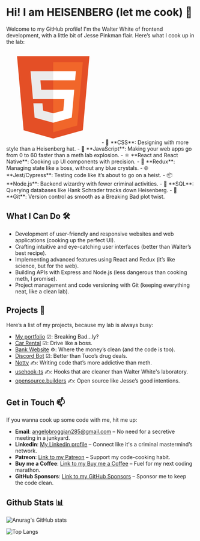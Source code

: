 # Hi! I am HEISENBERG (let me cook) 👋

Welcome to my GitHub profile! I'm the Walter White of frontend development, with a little bit of Jesse Pinkman flair. Here’s what I cook up in the lab:

<svg xmlns="http://www.w3.org/2000/svg" xmlns:xlink="http://www.w3.org/1999/xlink" width="250px" height="250px" viewBox="0 0 250 250" version="1.1">
<g id="surface1">
<path style=" stroke:none;fill-rule:nonzero;fill:rgb(89.411765%,30.980392%,14.901961%);fill-opacity:1;" d="M 46.109375 212.507812 L 28.554688 15.625 L 221.445312 15.625 L 203.867188 212.476562 L 124.882812 234.375 Z M 46.109375 212.507812 "/>
<path style=" stroke:none;fill-rule:nonzero;fill:rgb(94.509804%,40%,16.470588%);fill-opacity:1;" d="M 125 217.640625 L 188.828125 199.945312 L 203.84375 31.726562 L 125 31.726562 Z M 125 217.640625 "/>
<path style=" stroke:none;fill-rule:nonzero;fill:rgb(92.156863%,92.156863%,92.156863%);fill-opacity:1;" d="M 125 104.742188 L 93.046875 104.742188 L 90.84375 80.015625 L 125 80.015625 L 125 55.867188 L 64.453125 55.867188 L 65.03125 62.351562 L 70.960938 128.890625 L 125 128.890625 Z M 125 104.742188 "/>
<path style=" stroke:none;fill-rule:nonzero;fill:rgb(92.156863%,92.156863%,92.156863%);fill-opacity:1;" d="M 125 167.453125 L 124.890625 167.484375 L 98 160.226562 L 96.28125 140.96875 L 72.039062 140.96875 L 75.421875 178.875 L 124.890625 192.609375 L 125 192.578125 Z M 125 167.453125 "/>
<path style=" stroke:none;fill-rule:nonzero;fill:rgb(100%,100%,100%);fill-opacity:1;" d="M 124.914062 104.742188 L 124.914062 128.890625 L 154.648438 128.890625 L 151.851562 160.210938 L 124.914062 167.476562 L 124.914062 192.601562 L 174.421875 178.875 L 174.78125 174.796875 L 180.453125 111.226562 L 181.046875 104.742188 Z M 124.914062 104.742188 "/>
<path style=" stroke:none;fill-rule:nonzero;fill:rgb(100%,100%,100%);fill-opacity:1;" d="M 124.914062 55.867188 L 124.914062 80.015625 L 183.242188 80.015625 L 183.726562 74.59375 L 184.828125 62.351562 L 185.40625 55.867188 Z M 124.914062 55.867188 "/>
</g>
</svg>
- 🎨 **CSS**: Designing with more style than a Heisenberg hat.
- 🚀 **JavaScript**: Making your web apps go from 0 to 60 faster than a meth lab explosion.
- ⚛️ **React and React Native**: Cooking up UI components with precision.
- 🔄 **Redux**: Managing state like a boss, without any blue crystals.
- 🌐 **Jest/Cypress**: Testing code like it’s about to go on a heist.
- 📦 **Node.js**: Backend wizardry with fewer criminal activities.
- 💾 **SQL**: Querying databases like Hank Schrader tracks down Heisenberg.
- 🐙 **Git**: Version control as smooth as a Breaking Bad plot twist.

## What I Can Do 🛠️

- Development of user-friendly and responsive websites and web applications (cooking up the perfect UI).
- Crafting intuitive and eye-catching user interfaces (better than Walter’s best recipe).
- Implementing advanced features using React and Redux (it’s like science, but for the web).
- Building APIs with Express and Node.js (less dangerous than cooking meth, I promise).
- Project management and code versioning with Git (keeping everything neat, like a clean lab).

## Projects 🚀

Here’s a list of my projects, because my lab is always busy:

- [My portfolio](https://github.com/angeldevildev/portfolio) ☑: Breaking Bad...ly?
- [Car Rental](https://github.com/angeldevildev/car-rental) ☑: Drive like a boss.
- [Bank Website](https://github.com/angeldevildev/bank-website) ⚙: Where the money’s clean (and the code is too).
- [Discord Bot](https://github.com/angeldevildev/bot-discord) ☑: Better than Tuco’s drug deals.
- [Notty](https://github.com/saarock/notty.js) ✍: Writing code that’s more addictive than meth.
- [usehook-ts](https://github.com/juliencrn/usehooks-ts) ✍: Hooks that are cleaner than Walter White's laboratory.
- [opensource.builders](https://github.com/junaid33/opensource.builders) ✍: Open source like Jesse’s good intentions.

## Get in Touch 📫

If you wanna cook up some code with me, hit me up:

- **Email**: [angelobroggian285@gmail.com](mailto:angelobroggian285@gmail.com) – No need for a secretive meeting in a junkyard.
- **Linkedin**: [My Linkedin profile](https://www.linkedin.com/in/angelo-broggian-78b734269/) – Connect like it's a criminal mastermind’s network.
- **Patreon**: [Link to my Patreon](https://www.patreon.com/Angeldevildev) – Support my code-cooking habit.
- **Buy me a Coffee**: [Link to my Buy me a Coffee](https://www.buymeacoffee.com/angeldevildev) – Fuel for my next coding marathon.
- **GitHub Sponsors**: [Link to my GitHub Sponsors](https://github.com/sponsors/angeldevildev) – Sponsor me to keep the code clean.

## Github Stats 📊 

![Anurag's GitHub stats](https://github-readme-stats.vercel.app/api?username=angeldevildev)

![Top Langs](https://github-readme-stats.vercel.app/api/top-langs/?username=angeldevildev&layout=compact)

